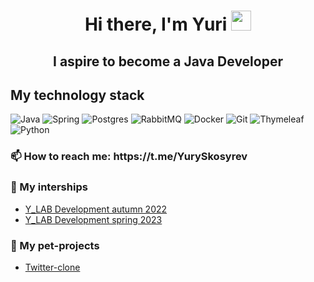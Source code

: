 <h1 align="center">Hi there, I'm Yuri
<img src="https://github.com/blackcater/blackcater/raw/main/images/Hi.gif" height="32"/></h1> 
<h2 align="center">I aspire to become a Java Developer</h2> 

<h2>My technology stack</h2> 

![Java](https://img.shields.io/badge/java-%23ED8B00.svg?style=for-the-badge&logo=java&logoColor=white)
![Spring](https://img.shields.io/badge/spring-%236DB33F.svg?style=for-the-badge&logo=spring&logoColor=white)
![Postgres](https://img.shields.io/badge/postgres-%23316192.svg?style=for-the-badge&logo=postgresql&logoColor=white)
![RabbitMQ](https://img.shields.io/badge/Rabbitmq-FF6600?style=for-the-badge&logo=rabbitmq&logoColor=white)
![Docker](https://img.shields.io/badge/docker-%230db7ed.svg?style=for-the-badge&logo=docker&logoColor=white)
![Git](https://img.shields.io/badge/git-%23F05033.svg?style=for-the-badge&logo=git&logoColor=white)
![Thymeleaf](https://img.shields.io/badge/Thymeleaf-%23005C0F.svg?style=for-the-badge&logo=Thymeleaf&logoColor=white)
![Python](https://img.shields.io/badge/python-3670A0?style=for-the-badge&logo=python&logoColor=ffdd54)

<h3>📫 How to reach me: https://t.me/YurySkosyrev</h3>

<h3>🔭 My interships</h3>
<UL>
<li><a href = "https://github.com/YurySkosyrev/Y_LabSpring">Y_LAB Development autumn 2022</a></li>
<li><a href = "https://github.com/YurySkosyrev/Y_LabSpring">Y_LAB Development spring 2023</a></li> 
</UL>

<h3>🌱 My pet-projects</h3>
<UL>
<li><a href = "https://github.com/YurySkosyrev/Sweeter">Twitter-clone</a></li>
<UL>
